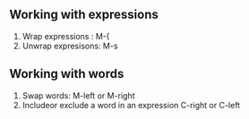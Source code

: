 ## Working with expressions
  1. Wrap expressions : M-(
  2. Unwrap expresisons: M-s
  
## Working with words
  1. Swap words: M-left or M-right
  2. Includeor exclude a word in an expression C-right or C-left

